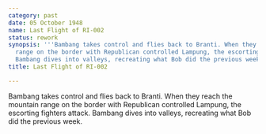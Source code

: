 ```yaml
---
category: past
date: 05 October 1948
name: Last Flight of RI-002
status: rework
synopsis: '''Bambang takes control and flies back to Branti. When they reach the mountain
  range on the border with Republican controlled Lampung, the escorting fighters attack.
  Bambang dives into valleys, recreating what Bob did the previous week.'''
title: Last Flight of RI-002

---
```






Bambang takes control and flies back to Branti. When
they reach the mountain range on the border with Republican controlled
Lampung, the escorting fighters attack. Bambang dives into valleys,
recreating what Bob did the previous week.
